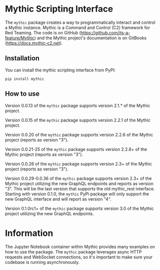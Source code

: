 # Mythic Scripting Interface

The `mythic` package creates a way to programmatically interact and control a Mythic instance. Mythic is a Command and Control (C2) framework for Red Teaming. The code is on GitHub (https://github.com/its-a-feature/Mythic) and the Mythic project's documentation is on GitBooks (https://docs.mythic-c2.net).

## Installation

You can install the mythic scripting interface from PyPI:

```
pip install mythic
```

## How to use

Version 0.0.13 of the `mythic` package supports version 2.1.* of the Mythic project.

Version 0.0.15 of the `mythic` package supports version 2.2.1 of the Mythic project.

Version 0.0.20 of the `mythic` package supports version 2.2.6 of the Mythic project (reports as version "3").

Version 0.0.21-25 of the `mythic` package supports version 2.2.8+ of the Mythic project (reports as version "3").

Version 0.0.26 of the `mythic` package supports version 2.3+ of the Mythic project (reports as version "3").

Version 0.0.29-0.0.36 of the `mythic` package supports version 2.3+ of the Mythic project utilizing the new GraphQL endpoints and reports as version "3".
This will be the last version that supports the old mythic_rest interface. Starting with version 0.1.0, the `mythic` PyPi package will only support the new GraphQL interface and will report as version "4".

Version 0.1.0rc1+ of the `mythic` package supports version 3.0 of the Mythic project utilizing the new GraphQL endpoints.

# Information

The Jupyter Notebook container within Mythic provides many examples on how to use the package. 
The `mythic` package leverages async HTTP requests and WebSocket connections, so it's important to make sure your codebase is running asynchronously. 

